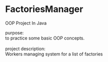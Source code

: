 # FactoriesManager

OOP Project In Java

purpose: <br>
to practice some basic OOP concepts. <br>
<br>
project description: <br>
Workers managing system for a list of factories
